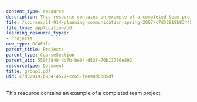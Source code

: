 ```yaml
---
content_type: resource
description: This resource contains an example of a completed team project.
file: /courses/11-914-planning-communication-spring-2007/c7d32919b8344577cc65fee94d6385df_group1.pdf
file_type: application/pdf
learning_resource_types:
- Projects
ocw_type: OCWFile
parent_title: Projects
parent_type: CourseSection
parent_uid: 550f3848-dd7b-be04-d53f-70b17786e892
resourcetype: Document
title: group1.pdf
uid: c7d32919-b834-4577-cc65-fee94d6385df
---
```

This resource contains an example of a completed team project.

